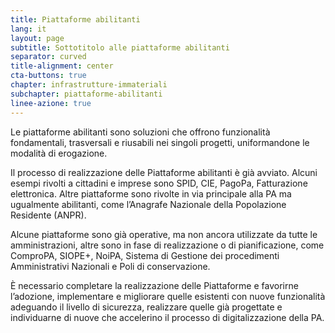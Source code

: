 ```yaml
---
title: Piattaforme abilitanti
lang: it
layout: page
subtitle: Sottotitolo alle piattaforme abilitanti
separator: curved
title-alignment: center
cta-buttons: true
chapter: infrastrutture-immateriali
subchapter: piattaforme-abilitanti
linee-azione: true
---
```

Le piattaforme abilitanti sono soluzioni che offrono funzionalità fondamentali, trasversali e riusabili nei singoli progetti, uniformandone le modalità di erogazione.

Il processo di realizzazione delle Piattaforme abilitanti è già avviato. Alcuni esempi rivolti a cittadini e imprese sono SPID, CIE, PagoPa, Fatturazione elettronica. Altre piattaforme sono rivolte in via principale alla PA ma ugualmente abilitanti, come l’Anagrafe Nazionale della Popolazione Residente (ANPR).

Alcune piattaforme sono già operative, ma non ancora utilizzate da tutte le amministrazioni, altre sono in fase di realizzazione o di pianificazione, come ComproPA, SIOPE+, NoiPA, Sistema di Gestione dei procedimenti Amministrativi Nazionali e Poli di conservazione.

È necessario completare la realizzazione delle Piattaforme e favorirne l’adozione, implementare e migliorare quelle esistenti con nuove funzionalità adeguando il livello di sicurezza, realizzare quelle già progettate e individuarne di nuove che accelerino il processo di digitalizzazione della PA.
